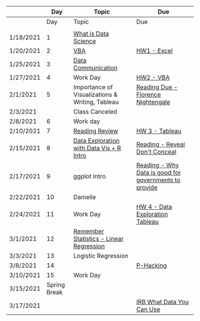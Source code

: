 |         |Day         |Topic                                                                                                                           |Due                                                                                                                                                 |
|---------|------------|--------------------------------------------------------------------------------------------------------------------------------|----------------------------------------------------------------------------------------------------------------------------------------------------|
|         |Day         |Topic                                                                                                                           |Due                                                                                                                                                 |
|         |            |                                                                                                                                |                                                                                                                                                    |
|1/18/2021|1           |[What is Data Science ](https://docs.google.com/document/d/1yhVB9DfddvJIiXitX2ZC1W0D3cJbcvib5fWmUlgqNO0/edit)                   |                                                                                                                                                    |
|1/20/2021|2           |[VBA](https://docs.google.com/document/d/1ASoeI5CjFgyQTBm-HFPvmRC_94niTPx4s9crQEDVb10/edit)                                     |[HW1 - Excel](https://docs.google.com/document/d/1g8eOYNe9sDmrstRgvFRZBskxjaIaD7Za4lFXSgPPkVw/edit)                                                 |
|1/25/2021|3           |[Data Communication](https://docs.google.com/document/d/1PTe_eezbRdZcxIOODyiQzDM4vtjVNJkVDC_7vZQSoZE/edit)                      |                                                                                                                                                    |
|1/27/2021|4           |Work Day                                                                                                                        |[HW2 - VBA](https://docs.google.com/document/d/1bTkmUon_Kq6_DupNw2Szh-T4rFGqzeA2aIIBy7m1yhk/edit)                                                   |
|2/1/2021 |5           |Importance of Visualizations & Writing, Tableau                                                                                 |[Reading Due - Florence Nightengale](https://docs.google.com/forms/d/1FBgScIpV9Vpa-jb1nlWuoCqOxFE7v5SmQtacpFHpIq8/edit)                             |
|2/3/2021 |            |Class Canceled                                                                                                                  |                                                                                                                                                    |
|2/8/2021 |6           |Work day                                                                                                                        |                                                                                                                                                    |
|2/10/2021|7           |[Reading Review](https://docs.google.com/forms/d/1JJ3pD4m_kvgERvRMuFSiDxglcJmNxvg1N8fegM7ubyA/edit)                             |[HW 3 - Tableau](https://docs.google.com/document/d/1bta4t39rpvl-kXgO2pmZPGypWnYyBbiyzCPek9kxv9E/edit)                                              |
|2/15/2021|8           |[Data Exploration with Data Vis + R Intro](https://docs.google.com/document/d/1KI0OLn91_FJ03bQJW8ptoMNqOo8EL6MKzwLxvzIzNnM/edit)|[Reading - Reveal Don't Conceal](https://docs.google.com/forms/d/1zno4KDCz5dWahMLxWlQDUzI7sfpd2ygYqU6H_k05K-E/edit)                                 |
|2/17/2021|9           |ggplot Intro                                                                                                                    |[Reading - Why Data is good for governments to provide](https://www.theguardian.com/local-government-network/2013/oct/21/open-data-us-san-francisco)|
|2/22/2021|10          |Danielle                                                                                                                        |                                                                                                                                                    |
|2/24/2021|11          |Work Day                                                                                                                        |[HW 4 - Data Exploration Tableau](https://docs.google.com/document/d/1GJbs8fvJn99ogIkj3jbGYEoTcw0Tgu4XyI15WOqdQfs/edit)                             |
|3/1/2021 |12          |[Remember Statistics - Linear Regression](https://docs.google.com/document/d/14MH0Qq9nTMTY1uYrVohCFPWajxAF0SO_TxA7n0LxEKA/edit) |                                                                                                                                                    |
|3/3/2021 |13          |Logistic Regression                                                                                                             ||
|3/8/2021 |14          |                                                                                                                                |[P-Hacking](https://rss.onlinelibrary.wiley.com/doi/10.1111/1740-9713.01554)                                                                        |
|3/10/2021|15          |Work Day                                                                                                                        ||
|3/15/2021|Spring Break|                                                                                                                                |                                                                                                                                                    |
|3/17/2021|            |                                                                                                                                |[IRB What Data You Can Use](https://research.virginia.edu/irb-hsr/archival-data)                                                                    |

